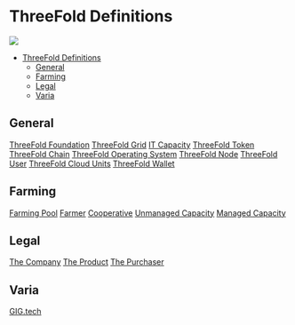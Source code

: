 # ThreeFold Definitions

![](https://images.unsplash.com/photo-1459369510627-9efbee1e6051?ixlib=rb-0.3.5&s=38ae765bce56658e76ab24ba3dcdd5ad&auto=format&fit=crop&w=1650&q=80)

- [ThreeFold Definitions](#threefold-definitions)
    - [General](#general)
    - [Farming](#farming)
    - [Legal](#legal)
    - [Varia](#varia)

<a id='general'></a>

## General

[ThreeFold Foundation](/definitions/threefold_foundation.md)
[ThreeFold Grid](/definitions/threefold_grid.md)
[IT Capacity](/definitions/it_capacity.md)
[ThreeFold Token](/definitions/threefold_token.md)
[ThreeFold Chain](/definitions/threefold_chain.md)
[ThreeFold Operating System](/definitions/threefold_operating_system.md)
[ThreeFold Node](/definitions/threefold_node.md)
[ThreeFold User](/definitions/threefold_user.md)
[ThreeFold Cloud Units](/definitions/threefold_cloud_units.md)
[ThreeFold Wallet](/definitions/threefold_wallet.md)


<a id='farming'></a>

## Farming

[Farming Pool](/definitions/threefold_farming_pool.md)
[Farmer](/definitions/threefold_farmer.md)
[Cooperative](/definitions/threefold_cooperative.md)
[Unmanaged Capacity](/definitions/threefold_unmanaged_capacity.md)
[Managed Capacity](/definitions/threefold_managed_capacity.md)


<a id='legal'></a>

## Legal

[The Company](/../legal/sub/the_company.md)
[The Product](/../legal/sub/the_product.md)
[The Purchaser](/../legal/sub/the_purchaser.md)


<a id='varia'></a>

## Varia

[GIG.tech](/definitions/threefold_tech.md)